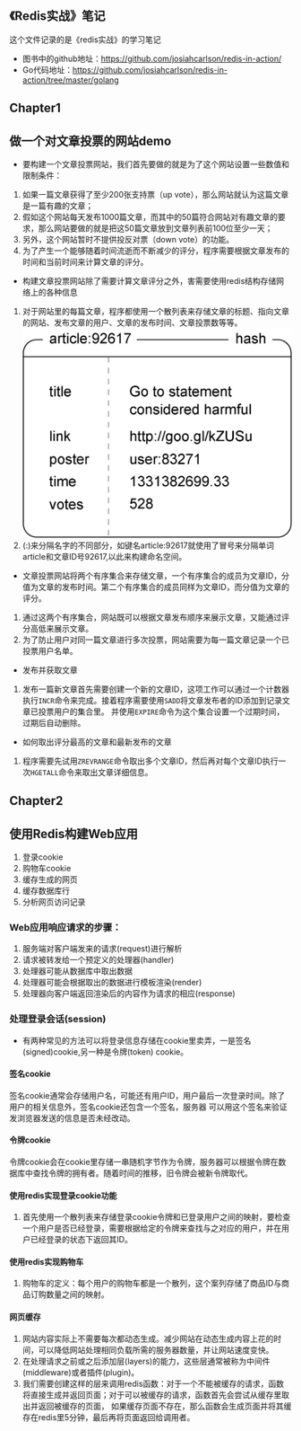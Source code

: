 ## 《Redis实战》笔记
这个文件记录的是《redis实战》的学习笔记 
- 图书中的github地址：https://github.com/josiahcarlson/redis-in-action/
- Go代码地址：https://github.com/josiahcarlson/redis-in-action/tree/master/golang

## Chapter1
## 做一个对文章投票的网站demo
- 要构建一个文章投票网站，我们首先要做的就是为了这个网站设置一些数值和限制条件：
1. 如果一篇文章获得了至少200张支持票（up vote），那么网站就认为这篇文章是一篇有趣的文章；
2. 假如这个网站每天发布1000篇文章，而其中的50篇符合网站对有趣文章的要求，那么网站要做的就是把这50篇文章放到文章列表前100位至少一天；
3. 另外，这个网站暂时不提供投反对票（down vote）的功能。
4. 为了产生一个能够随着时间流逝而不断减少的评分，程序需要根据文章发布的时间和当前时间来计算文章的评分。

- 构建文章投票网站除了需要计算文章评分之外，害需要使用redis结构存储网络上的各种信息
1. 对于网站里的每篇文章，程序都使用一个散列表来存储文章的标题、指向文章的网站、发布文章的用户、文章的发布时间、文章投票数等等。
![](./chapter1/pic1.png)
2. (:)来分隔名字的不同部分，如键名article:92617就使用了冒号来分隔单词article和文章ID号92617,以此来构建命名空间。

- 文章投票网站将两个有序集合来存储文章，一个有序集合的成员为文章ID，分值为文章的发布时间。第二个有序集合的成员同样为文章ID，而分值为文章的评分。
1. 通过这两个有序集合，网站既可以根据文章发布顺序来展示文章，又能通过评分高低来展示文章。
2. 为了防止用户对同一篇文章进行多次投票，网站需要为每一篇文章记录一个已投票用户名单。

- 发布并获取文章
1. 发布一篇新文章首先需要创建一个新的文章ID，这项工作可以通过一个计数器执行`INCR`命令来完成。接着程序需要使用`SADD`将文章发布者的ID添加到记录文章已投票用户的集合里。
并使用`EXPIRE`命令为这个集合设置一个过期时间，过期后自动删除。

- 如何取出评分最高的文章和最新发布的文章
1. 程序需要先试用`ZREVRANGE`命令取出多个文章ID，然后再对每个文章ID执行一次`HGETALL`命令来取出文章详细信息。


## Chapter2
## 使用Redis构建Web应用
1. 登录cookie
2. 购物车cookie
3. 缓存生成的网页
4. 缓存数据库行
5. 分析网页访问记录


### Web应用响应请求的步骤：
1. 服务端对客户端发来的请求(request)进行解析
2. 请求被转发给一个预定义的处理器(handler)
3. 处理器可能从数据库中取出数据
4. 处理器可能会根据取出的数据进行模板渲染(render)
5. 处理器向客户端返回渲染后的内容作为请求的相应(response)

### 处理登录会话(session)
- 有两种常见的方法可以将登录信息存储在cookie里卖弄，一是签名(signed)cookie,另一种是令牌(token) cookie。
#### 签名cookie
签名cookie通常会存储用户名，可能还有用户ID，用户最后一次登录时间。除了用户的相关信息外，签名cookie还包含一个签名，服务器
可以用这个签名来验证发浏览器发送的信息是否未经改动。

#### 令牌cookie
令牌cookie会在cookie里存储一串随机字节作为令牌，服务器可以根据令牌在数据库中查找令牌的拥有者。随着时间的推移，旧令牌会被新令牌取代。

#### 使用redis实现登录cookie功能
1. 首先使用一个散列表来存储登录cookie令牌和已登录用户之间的映射，要检查一个用户是否已经登录，需要根据给定的令牌来查找与之对应的用户，并在用户已经登录的状态下返回其ID。

#### 使用redis实现购物车
1. 购物车的定义：每个用户的购物车都是一个散列，这个案列存储了商品ID与商品订购数量之间的映射。

#### 网页缓存
1. 网站内容实际上不需要每次都动态生成。减少网站在动态生成内容上花的时间，可以降低网站处理相同负载所需的服务器数量，并让网站速度变快。
2. 在处理请求之前或之后添加层(layers)的能力，这些层通常被称为中间件(middleware)或者插件(plugin)。
3. 我们需要创建这样的层来调用redis函数：对于一个不能被缓存的请求，函数将直接生成并返回页面；对于可以被缓存的请求，函数首先会尝试从缓存里取出并返回被缓存的页面，
如果缓存页面不存在，那么函数会生成页面并将其缓存在redis里5分钟，最后再将页面返回给调用者。

